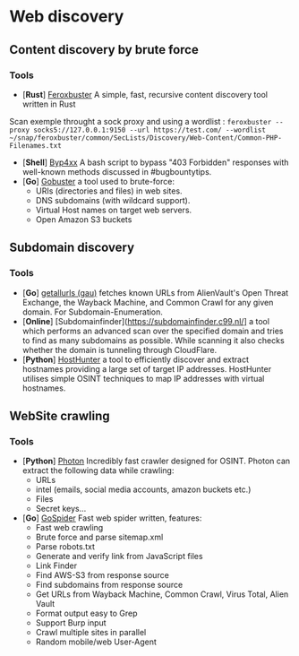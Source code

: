 # Web discovery

## Content discovery by brute force

### Tools 
- [**Rust**] [Feroxbuster](https://github.com/epi052/feroxbuster) A simple, fast, recursive content discovery tool written in Rust

Scan exemple throught a sock proxy and using a wordlist :
`feroxbuster --proxy socks5://127.0.0.1:9150 --url https://test.com/ --wordlist ~/snap/feroxbuster/common/SecLists/Discovery/Web-Content/Common-PHP-Filenames.txt`

- [**Shell**] [Byp4xx](https://github.com/lobuhi/byp4xx) A bash script to bypass "403 Forbidden" responses with well-known methods discussed in #bugbountytips.
- [**Go**] [Gobuster](https://github.com/OJ/gobuster) a tool used to brute-force:
  - URIs (directories and files) in web sites.
  - DNS subdomains (with wildcard support).
  - Virtual Host names on target web servers.
  - Open Amazon S3 buckets
  
## Subdomain discovery

### Tools
- [**Go**] [getallurls (gau)](https://github.com/lc/gau) fetches known URLs from AlienVault's Open Threat Exchange, the Wayback Machine, and Common Crawl for any given domain. For Subdomain-Enumeration.
- [**Online**] [Subdomainfinder](https://subdomainfinder.c99.nl/] a tool which performs an advanced scan over the specified domain and tries to find as many subdomains as possible. While scanning it also checks whether the domain is tunneling through CloudFlare.
- [**Python**] [HostHunter](https://github.com/SpiderLabs/HostHunter) a tool to efficiently discover and extract hostnames providing a large set of target IP addresses. HostHunter utilises simple OSINT techniques to map IP addresses with virtual hostnames.


## WebSite crawling

### Tools 
- [**Python**] [Photon](https://github.com/s0md3v/Photon) Incredibly fast crawler designed for OSINT. Photon can extract the following data while crawling: 
  - URLs
  - intel (emails, social media accounts, amazon buckets etc.)
  - Files
  - Secret keys...
- [**Go**] [GoSpider](https://github.com/jaeles-project/gospider) Fast web spider written, features:
  - Fast web crawling
  - Brute force and parse sitemap.xml
  - Parse robots.txt
  - Generate and verify link from JavaScript files
  - Link Finder
  - Find AWS-S3 from response source
  - Find subdomains from response source
  - Get URLs from Wayback Machine, Common Crawl, Virus Total, Alien Vault
  - Format output easy to Grep
  - Support Burp input
  - Crawl multiple sites in parallel
  - Random mobile/web User-Agent
  
  
